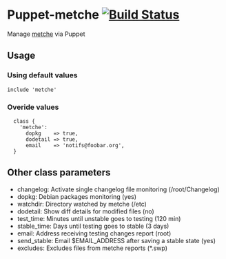 # Puppet-metche [![Build Status](https://travis-ci.org/sbadia/puppet-metche.png)](https://travis-ci.org/sbadia/puppet-metche)

Manage [metche](https://labs.riseup.net/code/projects/metche) via Puppet

## Usage

### Using default values
```
include 'metche'
```

### Overide values
```
  class {
    'metche':
      dopkg    => true,
      dodetail => true,
      email    => 'notifs@foobar.org',
  }
```

## Other class parameters

* changelog: Activate single changelog file monitoring (/root/Changelog)
* dopkg: Debian packages monitoring (yes)
* watchdir: Directory watched by metche (/etc)
* dodetail: Show diff details for modified files (no)
* test\_time: Minutes until unstable goes to testing (120 min)
* stable\_time: Days until testing goes to stable (3 days)
* email: Address receiving testing changes report (root)
* send\_stable: Email $EMAIL\_ADDRESS after saving a stable state (yes)
* excludes: Excludes files from metche reports (\*.swp)
